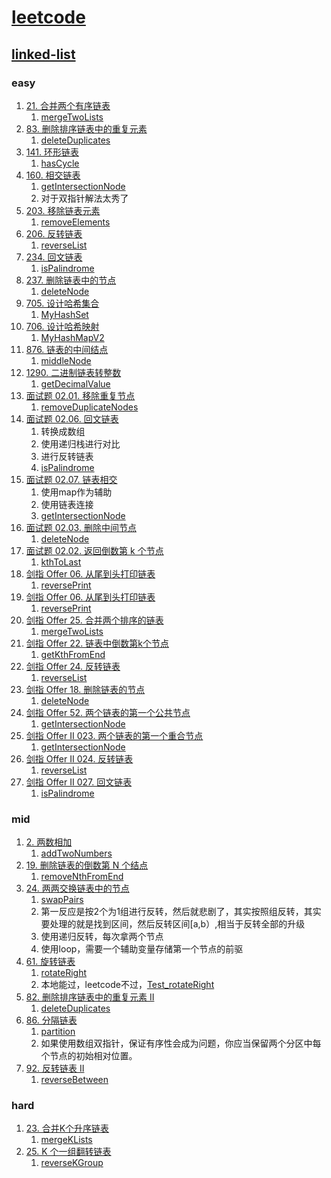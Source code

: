 # [leetcode](https://leetcode-cn.com)

## [linked-list](https://leetcode-cn.com/tag/linked-list/problemset/)

### easy

1. [21. 合并两个有序链表](https://leetcode-cn.com/problems/merge-two-sorted-lists/)
    1. [mergeTwoLists](../linked_list/mergeTwoLists.go)
2. [83. 删除排序链表中的重复元素](https://leetcode-cn.com/problems/remove-duplicates-from-sorted-list/)
    1. [deleteDuplicates](../linked_list/deleteDuplicates.go)
3. [141. 环形链表](https://leetcode-cn.com/problems/linked-list-cycle/)
    1. [hasCycle](../linked_list/hasCycle.go)
4. [160. 相交链表](https://leetcode-cn.com/problems/intersection-of-two-linked-lists/)
    1. [getIntersectionNode](../linked_list/getIntersectionNode.go)
    2. 对于双指针解法太秀了
5. [203. 移除链表元素](https://leetcode-cn.com/problems/remove-linked-list-elements/)
    1. [removeElements](../linked_list/removeElements.go)
6. [206. 反转链表](https://leetcode-cn.com/problems/reverse-linked-list/)
    1. [reverseList](../linked_list/reverseList.go)
7. [234. 回文链表](https://leetcode-cn.com/problems/palindrome-linked-list/)
    1. [isPalindrome](../linked_list/isPalindrome.go)
8. [237. 删除链表中的节点](https://leetcode-cn.com/problems/delete-node-in-a-linked-list/)
    1. [deleteNode](../linked_list/deleteNode.go)
9. [705. 设计哈希集合](https://leetcode-cn.com/problems/design-hashset/)
    1. [MyHashSet](../linked_list/MyHashSet.go)
10. [706. 设计哈希映射](https://leetcode-cn.com/problems/design-hashmap/)
    1. [MyHashMapV2](../linked_list/MyHashSetV2.go)
11. [876. 链表的中间结点](https://leetcode-cn.com/problems/middle-of-the-linked-list/)
    1. [middleNode](../linked_list/middleNode.go)
12. [1290. 二进制链表转整数](https://leetcode-cn.com/problems/convert-binary-number-in-a-linked-list-to-integer/)
    1. [getDecimalValue](../linked_list/getDecimalValue.go)
13. [面试题 02.01. 移除重复节点](https://leetcode-cn.com/problems/remove-duplicate-node-lcci/)
    1. [removeDuplicateNodes](../linked_list/removeDuplicateNodes.go)
14. [面试题 02.06. 回文链表](https://leetcode-cn.com/problems/palindrome-linked-list-lcci/)
    1. 转换成数组
    2. 使用递归栈进行对比
    3. 进行反转链表
    4. [isPalindrome](../linked_list/isPalindrome.go)
15. [面试题 02.07. 链表相交](https://leetcode-cn.com/problems/intersection-of-two-linked-lists-lcci/)
    1. 使用map作为辅助
    2. 使用链表连接
    3. [getIntersectionNode](../linked_list/getIntersectionNode.go)
16. [面试题 02.03. 删除中间节点](https://leetcode-cn.com/problems/delete-middle-node-lcci/)
    1. [deleteNode](../linked_list/deleteNode.go)
17. [面试题 02.02. 返回倒数第 k 个节点](https://leetcode-cn.com/problems/kth-node-from-end-of-list-lcci/)
    1. [kthToLast](../linked_list/kthToLast.go)
18. [剑指 Offer 06. 从尾到头打印链表](https://leetcode-cn.com/problems/cong-wei-dao-tou-da-yin-lian-biao-lcof/)
    1. [reversePrint](../linked_list/reversePrint.go)
19. [剑指 Offer 06. 从尾到头打印链表](https://leetcode-cn.com/problems/cong-wei-dao-tou-da-yin-lian-biao-lcof/)
    1. [reversePrint](../linked_list/reversePrint.go)
20. [剑指 Offer 25. 合并两个排序的链表](https://leetcode-cn.com/problems/he-bing-liang-ge-pai-xu-de-lian-biao-lcof/)
    1. [mergeTwoLists](../linked_list/mergeTwoLists.go)
21. [剑指 Offer 22. 链表中倒数第k个节点](https://leetcode-cn.com/problems/lian-biao-zhong-dao-shu-di-kge-jie-dian-lcof/)
    1. [getKthFromEnd](../linked_list/getKthFromEnd.go)
22. [剑指 Offer 24. 反转链表](https://leetcode-cn.com/problems/fan-zhuan-lian-biao-lcof/)
    1. [reverseList](../linked_list/reverseList.go)
23. [剑指 Offer 18. 删除链表的节点](https://leetcode-cn.com/problems/shan-chu-lian-biao-de-jie-dian-lcof/submissions/)
    1. [deleteNode](../linked_list/deleteNode18.go)
24. [剑指 Offer 52. 两个链表的第一个公共节点](https://leetcode-cn.com/problems/liang-ge-lian-biao-de-di-yi-ge-gong-gong-jie-dian-lcof/)
    1. [getIntersectionNode](../linked_list/getIntersectionNode.go)
25. [剑指 Offer II 023. 两个链表的第一个重合节点](https://leetcode-cn.com/problems/3u1WK4/)
    1. [getIntersectionNode](../linked_list/getIntersectionNode.go)
26. [剑指 Offer II 024. 反转链表](https://leetcode-cn.com/problems/UHnkqh/)
    1. [reverseList](../linked_list/reverseList.go)
27. [剑指 Offer II 027. 回文链表](https://leetcode-cn.com/problems/aMhZSa/)
    1. [isPalindrome](../linked_list/isPalindrome.go)

### mid

1. [2. 两数相加](https://leetcode-cn.com/problems/add-two-numbers/)
    1. [addTwoNumbers](../linked_list/addTwoNumbers.go)
2. [19. 删除链表的倒数第 N 个结点](https://leetcode-cn.com/problems/remove-nth-node-from-end-of-list/)
    1. [removeNthFromEnd](../linked_list/removeNthFromEnd.go)
3. [24. 两两交换链表中的节点](https://leetcode-cn.com/problems/swap-nodes-in-pairs/)
    1. [swapPairs](../linked_list/swapPairs.go)
    2. 第一反应是按2个为1组进行反转，然后就悲剧了，其实按照组反转，其实要处理的就是找到区间，然后反转区间[a,b）,相当于反转全部的升级
    3. 使用递归反转，每次拿两个节点
    4. 使用loop，需要一个辅助变量存储第一个节点的前驱
4. [61. 旋转链表](https://leetcode-cn.com/problems/rotate-list/)
    1. [rotateRight](../linked_list/rotateRight.go)
    2. 本地能过，leetcode不过，[Test_rotateRight](../linked_list/rotateRight_test.go)
5. [82. 删除排序链表中的重复元素 II](https://leetcode-cn.com/problems/remove-duplicates-from-sorted-list-ii/)
    1. [deleteDuplicates](../linked_list/deleteDuplicatesII.go)
6. [86. 分隔链表](https://leetcode-cn.com/problems/partition-list/)
    1. [partition](../linked_list/partition.go)
    2. 如果使用数组双指针，保证有序性会成为问题，你应当保留两个分区中每个节点的初始相对位置。
7. [92. 反转链表 II](https://leetcode-cn.com/problems/reverse-linked-list-ii/)
    1. [reverseBetween](../linked_list/reverseBetween.go)

### hard

1. [23. 合并K个升序链表](https://leetcode-cn.com/problems/merge-k-sorted-lists/)
    1. [mergeKLists](../linked_list/mergeKLists.go)
2. [25. K 个一组翻转链表](https://leetcode-cn.com/problems/reverse-nodes-in-k-group/)
    1. [reverseKGroup](../linked_list/reverseKGroup.go)